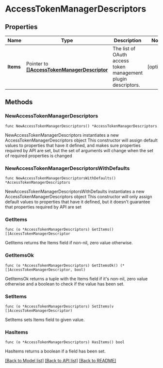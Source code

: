 # AccessTokenManagerDescriptors

## Properties

Name | Type | Description | Notes
------------ | ------------- | ------------- | -------------
**Items** | Pointer to [**[]AccessTokenManagerDescriptor**](AccessTokenManagerDescriptor.md) | The list of OAuth access token management plugin descriptors. | [optional] 

## Methods

### NewAccessTokenManagerDescriptors

`func NewAccessTokenManagerDescriptors() *AccessTokenManagerDescriptors`

NewAccessTokenManagerDescriptors instantiates a new AccessTokenManagerDescriptors object
This constructor will assign default values to properties that have it defined,
and makes sure properties required by API are set, but the set of arguments
will change when the set of required properties is changed

### NewAccessTokenManagerDescriptorsWithDefaults

`func NewAccessTokenManagerDescriptorsWithDefaults() *AccessTokenManagerDescriptors`

NewAccessTokenManagerDescriptorsWithDefaults instantiates a new AccessTokenManagerDescriptors object
This constructor will only assign default values to properties that have it defined,
but it doesn't guarantee that properties required by API are set

### GetItems

`func (o *AccessTokenManagerDescriptors) GetItems() []AccessTokenManagerDescriptor`

GetItems returns the Items field if non-nil, zero value otherwise.

### GetItemsOk

`func (o *AccessTokenManagerDescriptors) GetItemsOk() (*[]AccessTokenManagerDescriptor, bool)`

GetItemsOk returns a tuple with the Items field if it's non-nil, zero value otherwise
and a boolean to check if the value has been set.

### SetItems

`func (o *AccessTokenManagerDescriptors) SetItems(v []AccessTokenManagerDescriptor)`

SetItems sets Items field to given value.

### HasItems

`func (o *AccessTokenManagerDescriptors) HasItems() bool`

HasItems returns a boolean if a field has been set.


[[Back to Model list]](../README.md#documentation-for-models) [[Back to API list]](../README.md#documentation-for-api-endpoints) [[Back to README]](../README.md)


